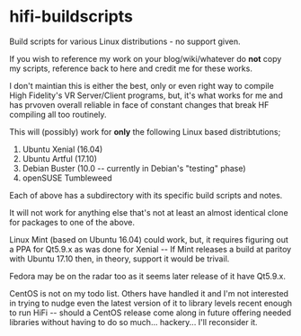 # hifi-buildscripts
Build scripts for various Linux distributions - no support given.

If you wish to reference my work on your blog/wiki/whatever do **not** copy my scripts, reference back to here and credit me for these works.

I don't maintian this is either the best, only or even right way to compile High Fidelity's VR Server/Client programs, but, it's what works for me and has prvoven overall reliable in face of constant changes that break HF compiling all too routinely.

This will (possibly) work for **only** the following Linux based distribtutions;

1) Ubuntu Xenial (16.04)
2) Ubuntu Artful (17.10)
3) Debian Buster (10.0 -- currently in Debian's "testing" phase)
4) openSUSE Tumbleweed

Each of above has a subdirectory with its specific build scripts and notes.

It will not work for anything else that's not at least an almost identical clone for packages to one of the above.

Linux Mint (based on Ubuntu 16.04) could work, but, it requires figuring out a PPA for Qt5.9.x as was done for Xenial -- If Mint releases a build at paritoy with Ubuntu 17.10 then, in theory, support it would be trivail.

Fedora may be on the radar too as it seems later release of it have Qt5.9.x.

CentOS is not on my todo list.  Others have handled it and I'm not interested in trying to nudge even the latest version of it to library levels recent enough to run HiFi -- should a CentOS release come along in future offering needed libraries without having to do so much... hackery... I'll reconsider it.
